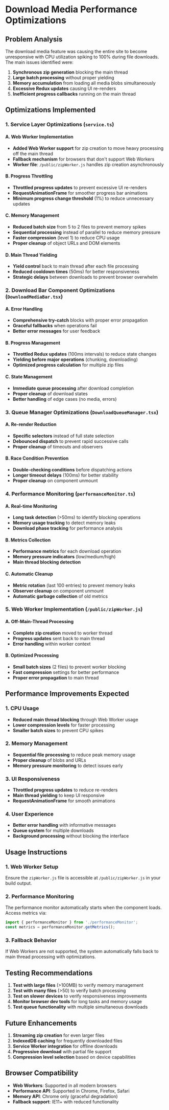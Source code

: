 # Download Media Performance Optimizations

## Problem Analysis
The download media feature was causing the entire site to become unresponsive with CPU utilization spiking to 100% during file downloads. The main issues identified were:

1. **Synchronous zip generation** blocking the main thread
2. **Large batch processing** without proper yielding
3. **Memory accumulation** from loading all media blobs simultaneously
4. **Excessive Redux updates** causing UI re-renders
5. **Inefficient progress callbacks** running on the main thread

## Optimizations Implemented

### 1. Service Layer Optimizations (`service.ts`)

#### A. Web Worker Implementation
- **Added Web Worker support** for zip creation to move heavy processing off the main thread
- **Fallback mechanism** for browsers that don't support Web Workers
- **Worker file**: `/public/zipWorker.js` handles zip creation asynchronously

#### B. Progress Throttling
- **Throttled progress updates** to prevent excessive UI re-renders
- **RequestAnimationFrame** for smoother progress bar animations
- **Minimum progress change threshold** (1%) to reduce unnecessary updates

#### C. Memory Management
- **Reduced batch size** from 5 to 2 files to prevent memory spikes
- **Sequential processing** instead of parallel to reduce memory pressure
- **Faster compression** (level 1) to reduce CPU usage
- **Proper cleanup** of object URLs and DOM elements

#### D. Main Thread Yielding
- **Yield control** back to main thread after each file processing
- **Reduced cooldown times** (50ms) for better responsiveness
- **Strategic delays** between downloads to prevent browser overwhelm

### 2. Download Bar Component Optimizations (`DownloadMediaBar.tsx`)

#### A. Error Handling
- **Comprehensive try-catch** blocks with proper error propagation
- **Graceful fallbacks** when operations fail
- **Better error messages** for user feedback

#### B. Progress Management
- **Throttled Redux updates** (100ms intervals) to reduce state changes
- **Yielding before major operations** (chunking, downloading)
- **Optimized progress calculation** for multiple zip files

#### C. State Management
- **Immediate queue processing** after download completion
- **Proper cleanup** of download states
- **Better handling** of edge cases (no media, errors)

### 3. Queue Manager Optimizations (`DownloadQueueManager.tsx`)

#### A. Re-render Reduction
- **Specific selectors** instead of full state selection
- **Debounced dispatch** to prevent rapid successive calls
- **Proper cleanup** of timeouts and observers

#### B. Race Condition Prevention
- **Double-checking conditions** before dispatching actions
- **Longer timeout delays** (100ms) for better stability
- **Proper cleanup** on component unmount

### 4. Performance Monitoring (`performanceMonitor.ts`)

#### A. Real-time Monitoring
- **Long task detection** (>50ms) to identify blocking operations
- **Memory usage tracking** to detect memory leaks
- **Download phase tracking** for performance analysis

#### B. Metrics Collection
- **Performance metrics** for each download operation
- **Memory pressure indicators** (low/medium/high)
- **Main thread blocking detection**

#### C. Automatic Cleanup
- **Metric rotation** (last 100 entries) to prevent memory leaks
- **Observer cleanup** on component unmount
- **Automatic garbage collection** of old metrics

### 5. Web Worker Implementation (`/public/zipWorker.js`)

#### A. Off-Main-Thread Processing
- **Complete zip creation** moved to worker thread
- **Progress updates** sent back to main thread
- **Error handling** within worker context

#### B. Optimized Processing
- **Small batch sizes** (2 files) to prevent worker blocking
- **Fast compression** settings for better performance
- **Proper error propagation** to main thread

## Performance Improvements Expected

### 1. CPU Usage
- **Reduced main thread blocking** through Web Worker usage
- **Lower compression levels** for faster processing
- **Smaller batch sizes** to prevent CPU spikes

### 2. Memory Management
- **Sequential file processing** to reduce peak memory usage
- **Proper cleanup** of blobs and URLs
- **Memory pressure monitoring** to detect issues early

### 3. UI Responsiveness
- **Throttled progress updates** to reduce re-renders
- **Main thread yielding** to keep UI responsive
- **RequestAnimationFrame** for smooth animations

### 4. User Experience
- **Better error handling** with informative messages
- **Queue system** for multiple downloads
- **Background processing** without blocking the interface

## Usage Instructions

### 1. Web Worker Setup
Ensure the `zipWorker.js` file is accessible at `/public/zipWorker.js` in your build output.

### 2. Performance Monitoring
The performance monitor automatically starts when the component loads. Access metrics via:
```javascript
import { performanceMonitor } from './performanceMonitor';
const metrics = performanceMonitor.getMetrics();
```

### 3. Fallback Behavior
If Web Workers are not supported, the system automatically falls back to main thread processing with optimizations.

## Testing Recommendations

1. **Test with large files** (>100MB) to verify memory management
2. **Test with many files** (>50) to verify batch processing
3. **Test on slower devices** to verify responsiveness improvements
4. **Monitor browser dev tools** for long tasks and memory usage
5. **Test queue functionality** with multiple simultaneous downloads

## Future Enhancements

1. **Streaming zip creation** for even larger files
2. **IndexedDB caching** for frequently downloaded files
3. **Service Worker integration** for offline downloads
4. **Progressive download** with partial file support
5. **Compression level selection** based on device capabilities

## Browser Compatibility

- **Web Workers**: Supported in all modern browsers
- **Performance API**: Supported in Chrome, Firefox, Safari
- **Memory API**: Chrome only (graceful degradation)
- **Fallback support**: IE11+ with reduced functionality